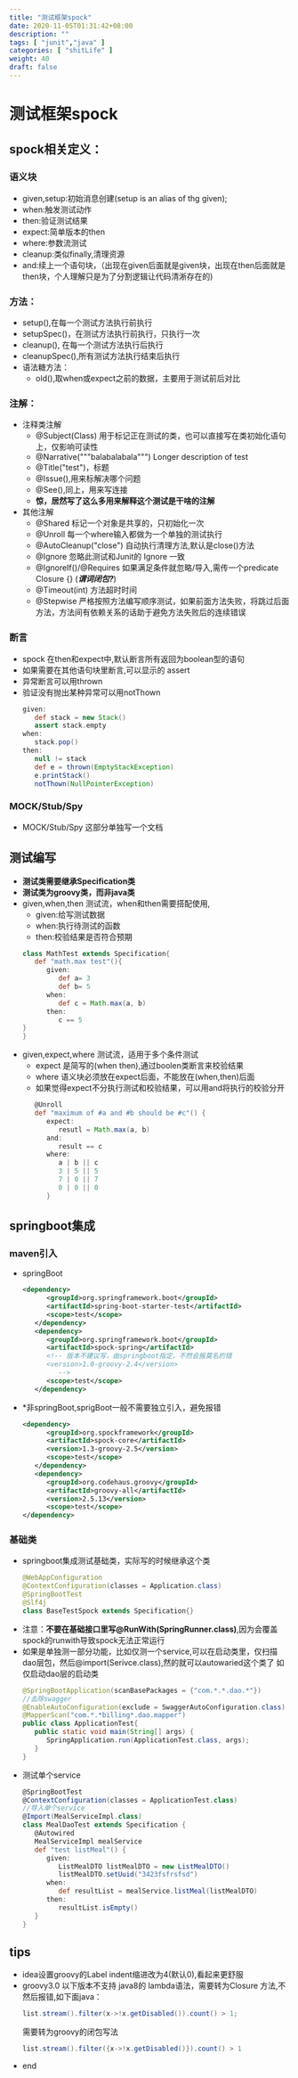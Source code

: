```yaml
---
title: "测试框架spock"
date: 2020-11-05T01:31:42+08:00
description: ""
tags: [ "junit","java" ]
categories: [ "shitLife" ]
weight: 40
draft: false
---
```


# 测试框架spock

## spock相关定义：
### 语义块
-  given,setup:初始消息创建(setup is an alias of thg given);
-  when:触发测试动作
-  then:验证测试结果
-  expect:简单版本的then
-  where:参数流测试
-  cleanup:类似finally,清理资源
-  and:续上一个语句块，（出现在given后面就是given块，出现在then后面就是then块，个人理解只是为了分割逻辑让代码清淅存在的)
### 方法：
-  setup(),在每一个测试方法执行前执行
-  setupSpec()，在测试方法执行前执行，只执行一次
-  cleanup(), 在每一个测试方法执行后执行
-  cleanupSpec(),所有测试方法执行结束后执行
-  语法糖方法：
   -  old(),取when或expect之前的数据，主要用于测试前后对比
### 注解：
-  注释类注解
   -  @Subject(Class) 用于标记正在测试的类，也可以直接写在类初始化语句上，仅影响可读性
   -  @Narrative("""balabalabala""") Longer description of test
   -  @Title("test")，标题
   -  @Issue(),用来标解决哪个问题
   -  @See(),同上，用来写连接
   -  **惊，居然写了这么多用来解释这个测试是干啥的注解**
- 其他注解
  -  @Shared 标记一个对象是共享的，只初始化一次
  -  @Unroll 每一个where输入都做为一个单独的测试执行
  -  @AutoCleanup("close") 自动执行清理方法,默认是close()方法
  -  @Ignore 忽略此测试和Junit的 Ignore 一致
  -  @IgnoreIf()/@Requires 如果满足条件就忽略/导入,需传一个predicate Closure {} (***谓词闭包?***)
  -  @Timeout(int) 方法超时时间
  -  @Stepwise 严格按照方法编写顺序测试，如果前面方法失败，将跳过后面方法，方法间有依赖关系的话助于避免方法失败后的连续错误
### 断言
- spock 在then和expect中,默认断言所有返回为boolean型的语句
- 如果需要在其他语句块里断言,可以显示的 assert
- 异常断言可以用thrown
- 验证没有抛出某种异常可以用notThown
   ``` groovy
   given:
      def stack = new Stack()
      assert stack.empty
   when:
      stack.pop()
   then:
      null != stack
      def e = thrown(EmptyStackException)
      e.printStack()
      notThown(NullPointerException)
   ```
### MOCK/Stub/Spy
- MOCK/Stub/Spy 这部分单独写一个文档

## 测试编写
- **测试类需要继承Specification类**
- **测试类为groovy类，而非java类**
- given,when,then 测试流，when和then需要搭配使用,
  - given:给写测试数据
  - when:执行待测试的函数
  - then:校验结果是否符合预期
   ```groovy
   class MathTest extends Specification{
      def "math.max test"(){
         given:
            def a= 3
            def b= 5
         when:
            def c = Math.max(a, b)
         then:
            c == 5
   }
  }
   ```
- given,expect,where 测试流，适用于多个条件测试
  - expect 是简写的(when then),通过boolen类断言来校验结果
  - where 语义块必须放在expect后面，不能放在(when,then)后面
  - 如果觉得expect不分执行测试和校验结果，可以用and将执行的校验分开
   ```groovy
      @Unroll
      def "maximum of #a and #b should be #c"() {
         expect:
            resutl = Math.max(a, b)
         and:
            result == c
         where:
            a | b || c
            3 | 5 || 5
            7 | 0 || 7
            0 | 0 || 0
         }
   ```


## springboot集成

### maven引入
- springBoot
   ``` xml
   <dependency>
         <groupId>org.springframework.boot</groupId>
         <artifactId>spring-boot-starter-test</artifactId>
         <scope>test</scope>
      </dependency>
      <dependency>
         <groupId>org.springframework.boot</groupId>
         <artifactId>spock-spring</artifactId>
         <!-- 版本不建议写，由springboot指定，不然会报莫名的错
         <version>1.0-groovy-2.4</version>
            -->
         <scope>test</scope>
      </dependency>
   ```
- *非springBoot,sprigBoot一般不需要独立引入，避免报错
   ``` xml
   <dependency>
         <groupId>org.spockframework</groupId>
         <artifactId>spock-core</artifactId>
         <version>1.3-groovy-2.5</version>
         <scope>test</scope>
      </dependency>
      <dependency>
         <groupId>org.codehaus.groovy</groupId>
         <artifactId>groovy-all</artifactId>
         <version>2.5.13</version>
         <scope>test</scope>
   </dependency>
   ```
### 基础类
- springboot集成测试基础类，实际写的时候继承这个类
   ``` java
   @WebAppConfiguration
   @ContextConfiguration(classes = Application.class)
   @SpringBootTest
   @Slf4j
   class BaseTestSpock extends Specification{}
   ```
- 注意：**不要在基础接口里写@RunWith(SpringRunner.class)**,因为会覆盖spock的runwith导致spock无法正常运行
- 如果是单独测一部分功能，比如仅测一个service,可以在启动类里，仅扫描dao层包，然后@import(Serivce.class),然的就可以autowaried这个类了
如仅启动dao层的启动类
   ```java
   @SpringBootApplication(scanBasePackages = {"com.*.*.dao.*"})
   //去除swagger
   @EnableAutoConfiguration(exclude = SwaggerAutoConfiguration.class)
   @MapperScan("com.*.*billing*.dao.mapper")
   public class ApplicationTest{
      public static void main(String[] args) {
         SpringApplication.run(ApplicationTest.class, args);
      }
   }
   ```
- 测试单个service
   ```groovy
   @SpringBootTest
   @ContextConfiguration(classes = ApplicationTest.class)
   //导入单个service
   @Import(MealServiceImpl.class)
   class MealDaoTest extends Specification {
      @Autowired
      MealServiceImpl mealService
      def "test listMeal"() {
         given:
            ListMealDTO listMealDTO = new ListMealDTO()
            listMealDTO.setUuid("3423fsfrsfsd")
         when:
            def resultList = mealService.listMeal(listMealDTO)
         then:
            resultList.isEmpty()
      }
   }
   ```


## tips
- idea设置groovy的Label indent缩进改为4(默认0),看起来更舒服
- groovy3.0 以下版本不支持 java8的 lambda语法，需要转为Closure 方法,不然后报错,如下面java：
   ```java
   list.stream().filter(x->!x.getDisabled()).count() > 1;
   ```
   需要转为groovy的闭包写法
   ```groovy
   list.stream().filter({x->!x.getDisabled()}).count() > 1
   ```
- end



